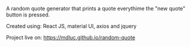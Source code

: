 A random quote generator that prints a quote everythime the "new quote" button is pressed.

Created using: React JS, material UI, axios and jquery

Project live on: https://mdluc.github.io/random-quote
